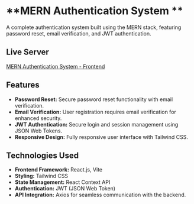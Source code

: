 # **MERN Authentication System **

A complete authentication system built using the MERN stack, featuring password reset, email verification, and JWT authentication.

## **Live Server**
[MERN Authentication System - Frontend](https://mern-auth-fronend.vercel.app/)

## **Features**
- **Password Reset:** Secure password reset functionality with email verification.
- **Email Verification:** User registration requires email verification for enhanced security.
- **JWT Authentication:** Secure login and session management using JSON Web Tokens.
- **Responsive Design:** Fully responsive user interface with Tailwind CSS.

## **Technologies Used**
- **Frontend Framework:** React.js, Vite  
- **Styling:** Tailwind CSS  
- **State Management:** React Context API  
- **Authentication:** JWT (JSON Web Token)  
- **API Integration:** Axios for seamless communication with the backend.
